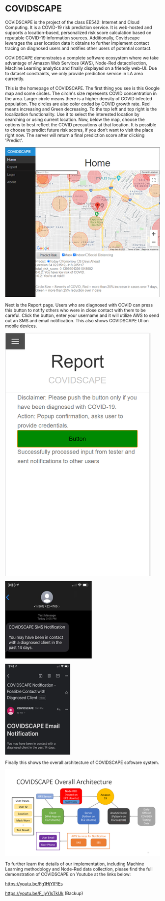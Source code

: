 # COVIDSCAPE
COVIDSCAPE is the project of the class EE542: Internet and Cloud Computing. It is a COVID-19 risk prediction service. It is web-hosted and supports a location-based, personalized risk score calculation based on reputable COVID-19 information sources. Additionally, Covidscape leverages the user location data it obtains to further implement contact tracing on diagnosed users and notifies other users of potential contact. 

COVIDSCAPE demonstrates a complete software ecosystem where we take advantage of Amazon Web Services (AWS), Node-Red datacollection, Machine Learning analytics and finally displayed on a friendly web-UI. Due to dataset constraints, we only provide prediction service in LA area currently.

This is the homepage of COVIDSCAPE. The first thing you see is this Google map and some circles. The circle's size represents COVID concentration in the area. Larger circle means there is a higher density of COVID infected population. The circles are also color coded by COVID growth rate. Red means increasing and Green decreasing. To the top left and top right is the localization functionality. Use it to select the interested location by searching or using current location. Now, below the map, choose the options to best reflect the COVID precautions at that location. It is possible to choose to predict future risk scores, if you don’t want to visit the place right now. The server will return a final prediction score after clicking 'Predict'.

![Home Page](webproject/pics/home1.PNG)

Next is the Report page. Users who are diagnosed with COVID can press this button to notify others who were in close contact with them to be careful.
Click the button, enter your username and it will utilize AWS to send out an SMS and email notification. This also shows COVIDSCAPE UI on mobile devices.

![Report Page](webproject/pics/report1.PNG)

![SMS](webproject/pics/sms.png)

![email](webproject/pics/email.png)

Finally this shows the overall architecture of COVIDSCAPE software system.

![Architecture](webproject/pics/architecture.PNG)


To further learn the details of our implementation, including Machine Learning methodology and Node-Red data collection, please find the full demonstration of COVIDSCAPE on Youtube at the links below: 

https://youtu.be/Fg1HjYlPIEs

https://youtu.be/F_lyYlsTkUk (Backup)

